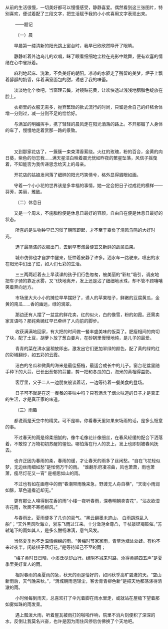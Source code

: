 从前的生活很慢，一切美好都可以慢慢感受，静静喜爱。偶然看到这三张图片，特别喜欢，便试着配了三段文字，把生活赋予我的小小欢喜用文字表现出来。

　　 ——题记

　　 （一）晨

　　早晨第一缕清新的阳光跳上窗台时，我早已欣欣然睁开了眼睛。

　　静静听着外边鸟儿的欢唱，眯了眼看细细地尘粒在光影中跳舞，便有欢喜的情绪在心中雀跃着。

　　麻利地起床、洗漱，不负美好的朝阳。凉凉的水驱走了残留的美梦，炉子上飘着醇醇的奶香，伴着满室面包的甜，诱惑了我的味蕾。

　　淡淡地化个妆吧，当窗理云鬓，对镜贴花黄，让欢快透过浅浅地胭脂色绽放在脸上。

　　衣柜里的衣服无需多，抛弃繁琐的款式流行的时尚，只留适合自己的纤秾合体増一分则过，减一分则不足的恰恰好。

　　与满室的明媚挥手，携了轻轻的晨风走在阳光洒落的路上。不开那锢了人身体的车了，慢慢地走着赏那一路的景致。

　　

　　又到那家花店了，一簇簇一束束清香萦绕。火红的玫瑰，粉的百合，金黄的向日葵，紫色的勿忘我……满天星洁白映着晨光恍如昨夜的繁星坠落，风信子摇曳着，不知能否为我传递思念给天上的母亲。

　　开花店的姑娘发间落了细碎的阳光巧笑倩兮，格外显得眉眼如画。

　　守着一个小小花的世界该是多幸福的事情，她一定会把日子过成花的模样——芬芳，美丽，雅致。

　　 （二）休息日

　　又是一个周末，不施脂粉便是休息日最好的容颜，自由自在便是休息日最好的状态。

　　 所喜的是生物钟早已习惯了朝晖即起，才不至于辜负了清风鸟鸣的大好时光。

　　 选了最简洁的衣服出门，去到早市淘最便宜又新鲜的蔬菜瓜果。

　　 城市仿佛也才自梦中醒来，怔忡着安静了许多。洒水车一路驶来，喷出的水在阳光中幻出了虹，如人们七彩的生活。

　　 三三两两赶着去上早读课的孩子们行色匆匆，被美丽的“彩虹”吸引，调皮地把车子骑的靠近水雾，又飞快地离开，发上还是沾了细细地水珠，却不管不顾嘻嘻笑着奔向远方。

　　 市场里大大小小的摊位早早摆好了，诱人的苹果桔子，鲜嫩的豆腐黄瓜，金黄的南瓜……香的幽远，绿的滴翠。

　　 那边还有人摆了一盆盆的鲜花卖，红的似火，白的像雪，粉的如霞。还需卖家言语吗？那姹紫嫣红早已牵绊了人向前的脚步。

　　 收获满满地回家，有大把的时间做一餐丰盛美味的饭菜了。肥瘦相间的肉切了块，配了土豆，胡萝卜放了葱白姜片，在砂锅里慢慢地炖，是儿子的最爱。

　　 青青的菜在沸水里稍放即出，激发出它们更加翠绿的颜色，配了黄的绿的红的彩椒翻炒，如五彩的云霞。

　　 洁白的冬瓜和微黄的海米是最佳搭档，最适合成长中的儿子。窗台花盆里随手种下的大蒜，已长出葱郁的蒜苗，剪一把和冬瓜的白，海米的黄相得益彰。

　　 客厅里，父子二人一边朋友般谈着话，一边等待着一餐美食的登场。

　　 日子可不就是在这一餐餐的美味中吗？只有满含了烟火味道的日子才是真正的生活，才是真正家的味道。

　　 （三）雨趣

　　都说雨是天空中的精灵。可不是嘛，你看春天里如果来场雨的话，是多么惬意的事。

　　不过春天的雨是绵柔细腻的，像牛毛像花针像细丝，在春风轻缓的配合下洒落着，不敢惊了万物初初苏醒的惺忪。哪怕落在行人的衣上，发上也即刻被春风抚去。

　　也许正因为春雨的柔，春雨的缓，才让春天的雨多了丝闲愁。“自在飞花轻似梦，无边丝雨细如愁”是怅惘万千的雨。 “谁翻乐府凄凉曲，风也萧萧，雨也萧萧，瘦尽灯花又一宵” 是相思如山的雨。

　　不过也有如在画卷中的雨“春潮带雨晚来急，野渡无人舟自横”，“天街小雨润如酥，草色遥看近却无。”

　　更有那让人嗅得到花香的雨“小楼一夜听春雨，深巷明朝卖杏花”，“沾衣欲湿杏花雨，吹面不寒杨柳风。”

　　与春雨比，夏雨便多了几许的豪气。“黑云翻墨未遮山， 白雨跳珠乱入船”；“天外黑风吹海立，浙东飞雨过江来。十分潋滟金尊凸，千杖敲铿羯鼓催。”苏轼笔下的雨如其人，是多么酣畅淋漓，意气风发。

　　当然夏季也不乏温情绵绵的雨。“黄梅时节家家雨，青草池塘处处蛙。有约不来过夜半，闲敲棋子落灯花。”是等待知己不至的雨；

　　“梅子黄时日日晴，小溪泛尽却山行。绿阴不减来时路，添得黄鹂四五声”是夏季里美好宜人的雨。

　　 相对春雨的柔夏雨的急，秋天的雨是恰好的，如同秋季高旷碧澈的天。“空山新雨后，天气晚来秋。”，“渭城朝雨浥轻尘，客舍青青柳色新”是把天地都荡涤得清澈的雨。

　　 小时候每到雨天，总喜欢打了伞光着脚在雨水里走，或就站在屋檐下望着那如雾如珠的雨发呆。

　　 遇上瓢泼大雨，听着屋瓦被雨打的啪啪作响，院里不消片刻便积了深深的水，反倒让我莫名兴奋，也许是因为雨住风停后仿佛换了个天地吧。